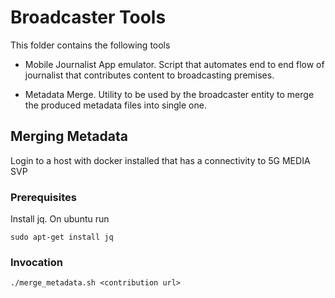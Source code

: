 # Broadcaster Tools
This folder contains the following tools

* Mobile Journalist App emulator. Script that automates end to end flow of journalist that contributes content to broadcasting premises.

* Metadata Merge. Utility to be used by the broadcaster entity to merge the produced metadata files into single one.


## Merging Metadata

Login to a host with docker installed that has a connectivity to 5G MEDIA SVP

### Prerequisites

Install jq. On ubuntu run
```
sudo apt-get install jq
```

### Invocation

```
./merge_metadata.sh <contribution url>
```